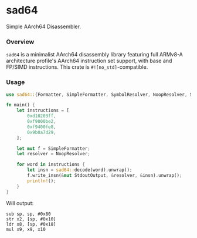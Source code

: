 # sad64

Simple AArch64 Disassembler.

### Overview

`sad64` is a minimalist AArch64 disassembly library featuring full ARMv8-A architecture
profile's AArch64 instruction set support, with base and FP/SIMD instructions.
This crate is `#![no_std]`-compatible.

### Usage

```rust
use sad64::{Formatter, SimpleFormatter, SymbolResolver, NoopResolver, StdoutOutput};

fn main() {
    let instructions = [
        0xd10203ff,
        0xf9000be2,
        0xf9400fe8,
        0x9b0a7d29,
    ];

    let mut f = SimpleFormatter;
    let resolver = NoopResolver;

    for word in instructions {
        let insn = sad64::decode(word).unwrap();
        f.write_insn(&mut StdoutOutput, &resolver, &insn).unwrap();
        println!();
    }
}
```

Will output:

```no_run,custom
sub sp, sp, #0x80
str x2, [sp, #0x10]
ldr x8, [sp, #0x18]
mul x9, x9, x10
```
